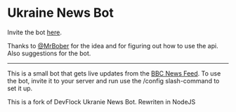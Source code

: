 # Ukraine News Bot

Invite the bot [here](https://discord.com/api/oauth2/authorize?client_id=946908559860445244&permissions=18432&scope=bot%20applications.commands). 

Thanks to [@MrBober](https://github.com/MrBober) for the idea and for figuring out how to use the api. Also suggestions for the bot.

---

This is a small bot that gets live updates from the [BBC News Feed](https://www.bbc.co.uk/news/live/world-europe-60517447). To use the bot, invite it to your server and run use the /config slash-command to set it up.


This is a fork of DevFlock Ukranie News Bot. Rewriten in NodeJS
